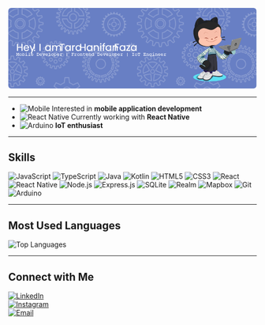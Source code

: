![Header](public/github-header-image.png)

---

- ![Mobile](https://img.icons8.com/ios-filled/20/000000/smartphone.png) Interested in **mobile application development**  
- ![React Native](https://img.shields.io/badge/-React%20Native-20232A?style=flat&logo=react&logoColor=61DAFB) Currently working with **React Native**  
- ![Arduino](https://img.shields.io/badge/-Arduino-00979D?style=flat&logo=arduino&logoColor=white) **IoT enthusiast**

---

## Skills

![JavaScript](https://img.shields.io/badge/-JavaScript-F7DF1E?style=for-the-badge&logo=javascript&logoColor=black)
![TypeScript](https://img.shields.io/badge/-TypeScript-3178C6?style=for-the-badge&logo=typescript&logoColor=white)
![Java](https://img.shields.io/badge/-Java-007396?style=for-the-badge&logo=java&logoColor=white)
![Kotlin](https://img.shields.io/badge/-Kotlin-0095D5?style=for-the-badge&logo=kotlin&logoColor=white)
![HTML5](https://img.shields.io/badge/-HTML5-E34F26?style=for-the-badge&logo=html5&logoColor=white)
![CSS3](https://img.shields.io/badge/-CSS3-1572B6?style=for-the-badge&logo=css3&logoColor=white)
![React](https://img.shields.io/badge/-React-20232A?style=for-the-badge&logo=react&logoColor=61DAFB)
![React Native](https://img.shields.io/badge/-React%20Native-20232A?style=for-the-badge&logo=react&logoColor=61DAFB)
![Node.js](https://img.shields.io/badge/-Node.js-339933?style=for-the-badge&logo=node.js&logoColor=white)
![Express.js](https://img.shields.io/badge/-Express.js-000000?style=for-the-badge&logo=express&logoColor=white)
![SQLite](https://img.shields.io/badge/-SQLite-003B57?style=for-the-badge&logo=sqlite&logoColor=white)
![Realm](https://img.shields.io/badge/-Realm-39477F?style=for-the-badge&logo=realm&logoColor=white)
![Mapbox](https://img.shields.io/badge/-Mapbox-4264FB?style=for-the-badge&logo=mapbox&logoColor=white)
![Git](https://img.shields.io/badge/-Git-F05032?style=for-the-badge&logo=git&logoColor=white)
![Arduino](https://img.shields.io/badge/-Arduino-00979D?style=for-the-badge&logo=arduino&logoColor=white)

---

## Most Used Languages

![Top Languages](https://github-readme-stats.vercel.app/api/top-langs/?username=ttarreuu&layout=compact&theme=tokyonight&hide_border=true)

---

## Connect with Me

[![LinkedIn](https://img.shields.io/badge/-LinkedIn-0A66C2?style=flat-square&logo=linkedin&logoColor=white)](https://linkedin.com/in/tarahanifan)  
[![Instagram](https://img.shields.io/badge/-Instagram-E4405F?style=flat-square&logo=instagram&logoColor=white)](https://instagram.com/tarrrrrrrrrra)  
[![Email](https://img.shields.io/badge/-Email-D14836?style=flat-square&logo=gmail&logoColor=white)](mailto:tarahanifanfaza@gmail.com)
